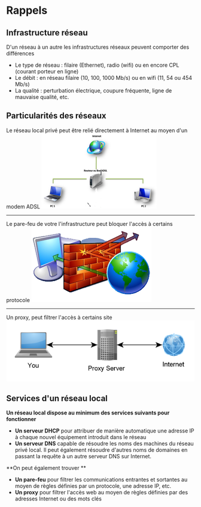 # Rappels

## Infrastructure réseau
D'un réseau à un autre les infrastructures réseaux peuvent comporter des différences
- Le type de réseau : filaire (Ethernet), radio (wifi) ou en encore CPL (courant porteur en ligne)
- Le débit : en réseau filaire (10, 100, 1000 Mb/s) ou en wifi (11, 54 ou 454 Mb/s)
- La qualité : perturbation électrique, coupure fréquente, ligne de mauvaise qualité, etc.

## Particularités des réseaux
Le réseau local privé peut être relié directement à Internet au moyen d'un modem ADSL
![](local.png)



---

Le pare-feu de votre l'infrastructure peut bloquer l'accès à certains protocole
![](firewall.png)

---

Un proxy, peut filtrer l'accès à certains site
![](proxy.png)

## Services d'un réseau local

**Un réseau local dispose au minimum des services suivants pour fonctionner**
- **Un serveur DHCP** pour attribuer de manière automatique une adresse IP à chaque nouvel équipement introduit dans le réseau
- **Un serveur DNS** capable de résoudre les noms des machines du réseau privé local. Il peut également résoudre d'autres noms de domaines en passant la requête à un autre serveur DNS sur Internet.

**On peut également trouver **  
- **Un pare-feu** pour filtrer les communications entrantes et sortantes au moyen de règles définies par un protocole, une adresse IP, etc.
- **Un proxy** pour filtrer l'accès web au moyen de règles définies par des adresses Internet ou des mots clés